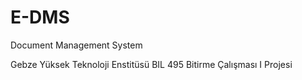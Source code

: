 E-DMS
=====

Document Management System

Gebze Yüksek Teknoloji Enstitüsü
BIL 495 Bitirme Çalışması I Projesi
